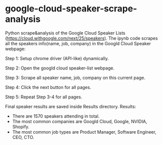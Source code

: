 # google-cloud-speaker-scrape-analysis
Python scrape&amp;analysis of the Google Cloud Speaker Lists (https://cloud.withgoogle.com/next/25/speakers).
The ipynb code scrapes all the speakers info(name, job, company) in the Googld Cloud Speaker webpage:

Step 1: Setup chrome driver (API-like) dynamically.

Step 2: Open the googld cloud speaker-list webpage.

Step 3: Scrape all speaker name, job, company on this current page.

Step 4: Click the next button for all pages. 

Step 5: Repeat Step 3-4 for all pages. 

Final speaker results are saved inside Results directory. 
Results: 
- There are 1570 speakers attending in total. 
- The most common companies are Googld Cloud, Google, NVIDIA, Shopify. 
- The most common job types are Product Manager, Software Engineer, CEO, CTO. 

